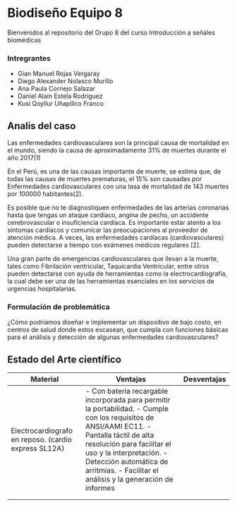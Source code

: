 # Biodiseño Equipo 8
Bienvenidos al repositorio  del Grupo 8 del curso Introducción a señales biomédicas
### Intregrantes
* Gian Manuel Rojas Vergaray
* Diego Alexander Nolasco Murillo
* Ana Paula Cornejo Salazar
* Daniel Alain Estela Rodríguez
* Kusi Qoyllur Uñapillco Franco
## Analis del caso
Las enfermedades cardiovasculares son la principal causa de mortalidad en el
mundo, siendo la causa de aproximadamente 31% de muertes durante el año 2017(1)

En el Perú, es una de las causas importante de muerte, se estima que, de
todas las causas de muertes prematuras, el 15% son causadas por Enfermedades
cardiovasculares con una tasa de mortalidad de 143 muertes por 100000 habitantes(2).

Es posible que no te diagnostiquen enfermedades de las arterias coronarias hasta que tengas un ataque cardíaco, angina de pecho, un accidente cerebrovascular o insuficiencia cardíaca. Es importante estar atento a los síntomas cardíacos y comunicar las preocupaciones al proveedor de atención médica. A veces, las enfermedades cardíacas (cardiovasculares) pueden detectarse a tiempo con exámenes médicos regulares [2].

Una gran parte de emergencias cardiovasculares que llevan a la muerte, tales
como Fibrilación ventricular, Taquicardia Ventricular, entre otros pueden
detectarse con ayuda de herramientas como la electrocardiografía, la cual debe ser una de las herramientas esenciales en los servicios de urgencias hospitalarias.
###  Formulación de problemática
¿Cómo podríamos diseñar e implementar un dispositivo de bajo costo, en centros de salud donde estos escasean, que cumpla con funciones básicas para el análisis y detección de algunas enfermedades cardiovasculares?
## Estado del Arte científico
| Material  | Ventajas | Desventajas |
| ------------- | ------------- |------------- |
| Electrocardiografo en reposo. (cardio express SL12A)| - Con batería recargable incorporada para permitir la portabilidad. - Cumple con los requisitos de ANSI/AAMI EC11. - Pantalla táctil de alta resolución para facilitar el uso y la interpretación. - Detección automática de arritmias. - Facilitar el análisis y la generación de informes  ||
||||
||||

  
  
  
  
